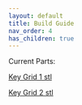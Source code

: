 ```yaml
---
layout: default
title: Build Guide
nav_order: 4
has_children: true
---
```

Current Parts:

<a href="https://github.com/SpandexWizard/Archimedes/blob/main/stls/key%20grid%201.stl">Key Grid 1 stl</a>


<a href="https://github.com/SpandexWizard/Archimedes/blob/main/stls/key%20grid%202.stl">Key Grid 2 stl</a>
